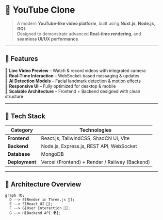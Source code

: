 # 🎥 YouTube Clone

> A modern **YouTube-like video platform**, built using **Nuxt.js**, **Node.js**, **GQL**  
> Designed to demonstrate advanced **Real-time rendering**, and **seamless UI/UX performance**.

---

## 🚀 Features
🔴 **Live Video Preview** – Watch & record videos with integrated camera  
💬 **Real-Time Interaction** – WebSocket-based messaging & updates  
🧠 **AI Detection Models** – Facial landmark detection & motion effects  
📱 **Responsive UI** – Fully optimized for desktop & mobile  
🧩 **Scalable Architecture** – Frontend + Backend designed with clean structure  

---

## 🧠 Tech Stack

| Category | Technologies |
|-----------|--------------|
| **Frontend** | React.js, TailwindCSS, ShadCN UI, Vite |
| **Backend** | Node.js, Express.js, REST API, WebSocket |
| **Database** | MongoDB |
| **Deployment** | Vercel (Frontend) + Render / Railway (Backend) |

---

## 🧩 Architecture Overview

```mermaid
graph TD;
  D --> E[Render in Three.js 🧱];
  E --> F[React UI 🎨];
  F --> G[User Interaction 💬];
  G --> H[Backend API 🌍];
